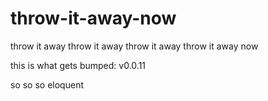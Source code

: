 # throw-it-away-now
throw it away throw it away throw it away throw it away now

this is what gets bumped: v0.0.11


so
so
so eloquent
